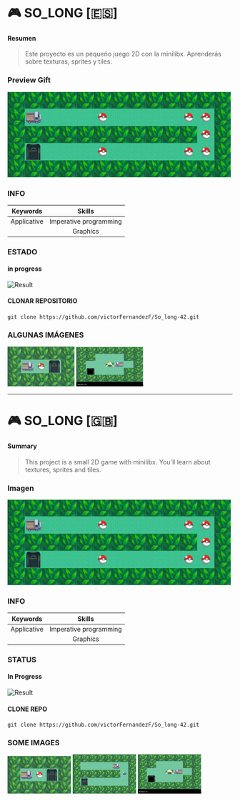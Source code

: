 
# :video_game:  SO_LONG [:es:]

#### Resumen
> Este proyecto es un pequeño juego 2D con la minilibx. Aprenderás sobre texturas, sprites y tiles. 

### Preview Gift
<img src="./preview_img/preview.gif" width=500px>  

### INFO

|   Keywords   |           Skills          |
|--------------|:-------------------------:|
| Applicative  |   Imperative programming  |
|              |          Graphics         |

### ESTADO
#### in progress

![Result](https://img.shields.io/badge/RESULT-IN_PROGRESS-inactive)
<!-- ![result](https://img.shields.io/badge/RESULTADO-125%25-green) -->

#### CLONAR REPOSITORIO
~~~~~
git clone https://github.com/victorFernandezF/So_long-42.git
~~~~~

### ALGUNAS IMÁGENES
<img href = "./preview_img/ScreenShots/Mandatory/map_1.png" src="./preview_img/ScreenShots/Mandatory/map_1.png" width=150px>
<img href = "./preview_img/ScreenShots/Mandatory/map_1.png" src="./preview_img/ScreenShots/Bonus/map_1.png" width=150px height="88px">

<hr/>

# :video_game:  SO_LONG [:gb:]

#### Summary
> This project is a small 2D game with minilibx. You'll learn about textures, sprites and tiles.

### Imagen
<img src="./preview_img/preview.gif" width=500px>


### INFO

|   Keywords   |           Skills          |
|--------------|:-------------------------:|
| Applicative  |   Imperative programming  |
|              |          Graphics         |

### STATUS
#### In Progress

<!-- ![result](https://img.shields.io/badge/RESULT-1250%25-green) -->
![Result](https://img.shields.io/badge/RESULT-IN_PROGRESS-inactive)

#### CLONE REPO
~~~~~
git clone https://github.com/victorFernandezF/So_long-42.git
~~~~~

### SOME IMAGES
<img href = "./preview_img/ScreenShots/Mandatory/map_1.png" src="./preview_img/ScreenShots/Mandatory/map_1.png" width=142px>
<img href = "./preview_img/ScreenShots/Mandatory/map_1.png" src="./preview_img/ScreenShots/Mandatory/map_2.png" width=142px height="88px">
<img href = "./preview_img/ScreenShots/Mandatory/map_1.png" src="./preview_img/ScreenShots/Bonus/map_1.png" width=142px height="88px">
